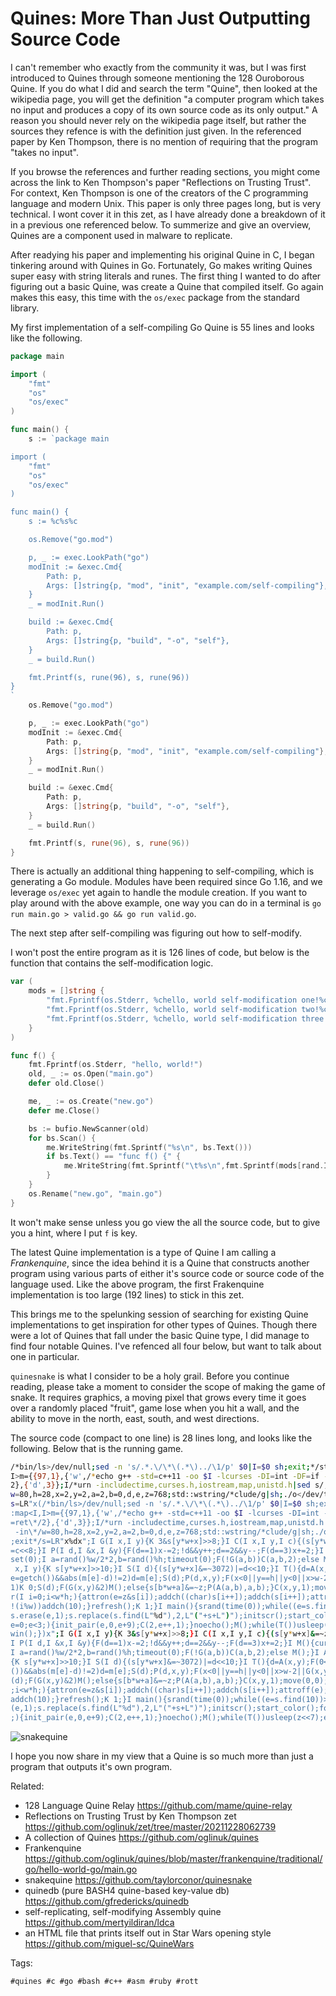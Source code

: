 # Quines: More Than Just Outputting Source Code

I can't remember who exactly from the community it was, but I was first
introduced to Quines through someone mentioning the 128 Ouroborous
Quine. If you do what I did and search the term "Quine", then looked at
the wikipedia page, you will get the definition "a computer program which
takes no input and produces a copy of its own source code as its only
output." A reason you should never rely on the wikipedia page itself, but
rather the sources they refence is with the definition just given. In the
referenced paper by Ken Thompson, there is no mention of requiring that
the program "takes no input".

If you browse the references and further reading sections, you might come
across the link to Ken Thompson's paper "Reflections on Trusting Trust".
For context, Ken Thompson is one of the creators of the C programming
language and modern Unix. This paper is only three pages long, but is
very technical. I wont cover it in this zet, as I have already done a
breakdown of it in a previous one referenced below. To summerize and give
an overview, Quines are a component used in malware to replicate.

After readying his paper and implementing his original Quine in C, I
began tinkering around with Quines in Go. Fortunately, Go makes writing
Quines super easy with string literals and runes. The first thing I
wanted to do after figuring out a basic Quine, was create a Quine that
compiled itself. Go again makes this easy, this time with the `os/exec`
package from the standard library.

My first implementation of a self-compiling Go Quine is 55 lines and
looks like the following.

```Go
package main

import (
	"fmt"
	"os"
	"os/exec"
)

func main() {
	s := `package main

import (
	"fmt"
	"os"
	"os/exec"
)

func main() {
	s := %c%s%c

	os.Remove("go.mod")

	p, _ := exec.LookPath("go")
	modInit := &exec.Cmd{
		Path: p,
		Args: []string{p, "mod", "init", "example.com/self-compiling"},
	}
	_ = modInit.Run()

	build := &exec.Cmd{
		Path: p,
		Args: []string{p, "build", "-o", "self"},
	}
	_ = build.Run()

	fmt.Printf(s, rune(96), s, rune(96))
}
`
	os.Remove("go.mod")

	p, _ := exec.LookPath("go")
	modInit := &exec.Cmd{
		Path: p,
		Args: []string{p, "mod", "init", "example.com/self-compiling"},
	}
	_ = modInit.Run()

	build := &exec.Cmd{
		Path: p,
		Args: []string{p, "build", "-o", "self"},
	}
	_ = build.Run()

	fmt.Printf(s, rune(96), s, rune(96))
}
```

There is actually an additional thing happening to self-compiling, which
is generating a Go module. Modules have been required since Go 1.16, and
we leverage `os/exec` yet again to handle the module creation. If you
want to play around with the above example, one way you can do in a
terminal is `go run main.go > valid.go && go run valid.go`.

The next step after self-compiling was figuring out how to self-modify.

I won't post the entire program as it is 126 lines of code, but below is
the function that contains the self-modification logic.

```Go
var (
	mods = []string {
		"fmt.Fprintf(os.Stderr, %chello, world self-modification one!%c%c%c)",
		"fmt.Fprintf(os.Stderr, %chello, world self-modification two!%c%c%c)",
		"fmt.Fprintf(os.Stderr, %chello, world self-modification three!%c%c%c)",
	}
)

func f() {
	fmt.Fprintf(os.Stderr, "hello, world!")
	old, _ := os.Open("main.go")
	defer old.Close()

	me, _ := os.Create("new.go")
	defer me.Close()

	bs := bufio.NewScanner(old)
	for bs.Scan() {
		me.WriteString(fmt.Sprintf("%s\n", bs.Text()))
		if bs.Text() == "func f() {" {
			me.WriteString(fmt.Sprintf("\t%s\n",fmt.Sprintf(mods[rand.Int()%len(mods)],rune(34),rune(92),rune(110),rune(34))))
		}
	}
	os.Rename("new.go", "main.go")
}
```

It won't make sense unless you go view the all the source code, but to
give you a hint, where I put `f` is key.

The latest Quine implementation is a type of Quine I am calling a
*Frankenquine*, since the idea behind it is a Quine that constructs
another program using various parts of either it's source code or source
code of the language used. Like the above program, the first Frakenquine
implementation is too large (192 lines) to stick in this zet.

This brings me to the spelunking session of searching for existing Quine
implementations to get inspiration for other types of Quines. Though
there were a lot of Quines that fall under the basic Quine type, I did
manage to find four notable Quines. I've refenced all four below, but
want to talk about one in particular.

`quinesnake` is what I consider to be a holy grail. Before you continue
reading, please take a moment to consider the scope of making the game of
snake. It requires graphics, a moving pixel that grows every time it goes
over a randomly placed "fruit", game lose when you hit a wall, and the
ability to move in the north, east, south, and west directions.

The source code (compact to one line) is 28 lines long, and looks like
the following. Below that is the running game.

```BASH
/*bin/ls>/dev/null;sed -n 's/.*.\/\*\(.*\)../\1/p' $0|I=$0 sh;exit;*/std::map<I,
I>m={{97,1},{'w',/*echo g++ -std=c++11 -oo $I -lcurses -DI=int -DF=if -DK=ret\*/
2},{'d',3}};I/*urn -includectime,curses.h,iostream,map,unistd.h|sed s/,/\ -in\*/
w=80,h=28,x=2,y=2,a=2,b=0,d,e,z=768;std::wstring/*clude/g|sh;./o</dev/tty;exit*/
s=LR"x(/*bin/ls>/dev/null;sed -n 's/.*.\/\*\(.*\)../\1/p' $0|I=$0 sh;exit;*/std:
:map<I,I>m={{97,1},{'w',/*echo g++ -std=c++11 -oo $I -lcurses -DI=int -DF=if -DK
=ret\*/2},{'d',3}};I/*urn -includectime,curses.h,iostream,map,unistd.h|sed s/,/\
 -in\*/w=80,h=28,x=2,y=2,a=2,b=0,d,e,z=768;std::wstring/*clude/g|sh;./o</dev/tty
;exit*/s=LR"x%dx";I G(I x,I y){K 3&s[y*w+x]>>8;}I C(I x,I y,I c){(s[y*w+x]&=~z)|
=c<<8;}I P(I d,I &x,I &y){F(d==1)x-=2;!d&&y++;d==2&&y--;F(d==3)x+=2;}I M(){curs_
set(0);I a=rand()%w/2*2,b=rand()%h;timeout(0);F(!G(a,b))C(a,b,2);else M();}I A(I
 x,I y){K s[y*w+x]>>10;}I S(I d){(s[y*w+x]&=~3072)|=d<<10;}I T(){d=A(x,y);F(0<=(
e=getch())&&abs(m[e]-d)!=2)d=m[e];S(d);P(d,x,y);F(x<0||y==h||y<0||x>w-2||G(x,y)&
1)K 0;S(d);F(G(x,y)&2)M();else{s[b*w+a]&=~z;P(A(a,b),a,b);}C(x,y,1);move(0,0);fo
r(I i=0;i<w*h;){attron(e=z&s[i]);addch((char)s[i++]);addch(s[i++]);attroff(e);F(
!(i%w))addch(10);}refresh();K 1;}I main(){srand(time(0));while((e=s.find(10))>0)
s.erase(e,1);s.replace(s.find(L"%d"),2,L"("+s+L")");initscr();start_color();for(
e=0;e<3;){init_pair(e,0,e+9);C(2,e++,1);}noecho();M();while(T())usleep(z<<7);end
win();})x";I G(I x,I y){K 3&s[y*w+x]>>8;}I C(I x,I y,I c){(s[y*w+x]&=~z)|=c<<8;}
I P(I d,I &x,I &y){F(d==1)x-=2;!d&&y++;d==2&&y--;F(d==3)x+=2;}I M(){curs_set(0);
I a=rand()%w/2*2,b=rand()%h;timeout(0);F(!G(a,b))C(a,b,2);else M();}I A(I x,I y)
{K s[y*w+x]>>10;}I S(I d){(s[y*w+x]&=~3072)|=d<<10;}I T(){d=A(x,y);F(0<=(e=getch
())&&abs(m[e]-d)!=2)d=m[e];S(d);P(d,x,y);F(x<0||y==h||y<0||x>w-2||G(x,y)&1)K 0;S
(d);F(G(x,y)&2)M();else{s[b*w+a]&=~z;P(A(a,b),a,b);}C(x,y,1);move(0,0);for(I i=0
;i<w*h;){attron(e=z&s[i]);addch((char)s[i++]);addch(s[i++]);attroff(e);F(!(i%w))
addch(10);}refresh();K 1;}I main(){srand(time(0));while((e=s.find(10))>0)s.erase
(e,1);s.replace(s.find(L"%d"),2,L"("+s+L")");initscr();start_color();for(e=0;e<3
;){init_pair(e,0,e+9);C(2,e++,1);}noecho();M();while(T())usleep(z<<7);endwin();}
```

![snakequine](https://raw.githubusercontent.com/taylorconor/quinesnake/master/animation.gif)

I hope you now share in my view that a Quine is so much more than just a
program that outputs it's own program.

Related:

* 128 Language Quine Relay
	<https://github.com/mame/quine-relay>
* Reflections on Trusting Trust by Ken Thompson zet
	<https://github.com/oglinuk/zet/tree/master/20211228062739>
* A collection of Quines
	<https://github.com/oglinuk/quines>
* Frankenquine
	<https://github.com/oglinuk/quines/blob/master/frankenquine/traditional/go/hello-world-go/main.go>
* snakequine
	<https://github.com/taylorconor/quinesnake>
* quinedb (pure BASH4 quine-based key-value db)
	<https://github.com/gfredericks/quinedb>
* self-replicating, self-modifying Assembly quine
	<https://github.com/mertyildiran/ldca>
* an HTML file that prints itself out in Star Wars opening style
	<https://github.com/miguel-sc/QuineWars>

Tags:

	#quines #c #go #bash #c++ #asm #ruby #rott
